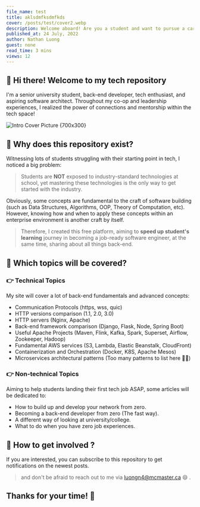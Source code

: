 ```yaml
---
file_name: test
title: aklsdmfksdmfkds
cover: /posts/test/cover2.webp
description: Welcome aboard! Are you a student and want to pursue a career in backend development? Click here to learn more!
published_at: 24 July, 2022
author: Nathan Luong
guest: none
read_time: 3 mins
views: 12
---
```


## **👋 Hi there! Welcome to my tech repository**

I'm a senior university student, back-end developer, tech enthusiast, and aspiring software architect.
Throughout my co-op and leadership experiences, I realized the power of connections and mentorship within the tech space!

![Intro Cover Picture {700x300}](/posts/test/cover.webp)

## **🤔 Why does this repository exist?**

Witnessing lots of students struggling with their starting point in tech, I noticed a big problem:

> Students are **NOT** exposed to industry-standard technologies at school, yet mastering these technologies is the only way to get started with the industry.

Obviously, some concepts are fundamental to the craft of software building (such as Data Structures, Algorithms, OOP, Theory of Computation, etc). However, knowing how and when to apply these concepts within an enterprise environment is another craft by itself.

> Therefore, I created this free platform, aiming to **speed up student's learning** journey in becoming a job-ready software engineer, at the same time, sharing about all things back-end.

## **🤔 Which topics will be covered?**

### **👉 Technical Topics**

My site will cover a lot of back-end fundamentals and advanced concepts:

- Communication Protocols (https, wss, quic)
- HTTP versions comparison (1.1, 2.0, 3.0)
- HTTP servers (Nginx, Apache)
- Back-end framework comparison (Django, Flask, Node, Spring Boot)
- Useful Apache Projects (Maven, Flink, Kafka, Spark, Superset, Airflow, Zookeeper, Hadoop)
- Fundamental AWS services (S3, Lambda, Elastic Beanstalk, CloudFront)
- Containerization and Orchestration (Docker, K8S, Apache Mesos)
- Microservices architectural patterns (Too many patterns to list here 🙁🙁)

### **👉 Non-technical Topics**

Aiming to help students landing their first tech job ASAP, some articles will be dedicated to:

- How to build up and develop your network from zero.
- Becoming a back-end developer from zero (The fast way).
- A different way of looking at university/college.
- What to do when you have zero job experiences.

## **🤔 How to get involved ?**

If you are interested, you can subscribe to this repository to get notifications on the newest posts.

> and don't be afraid to reach out to me via [luongn4@mcmaster.ca](mailto:luongn4@mcmaster.ca) 😄 .

## **Thanks for your time! 🥐**
